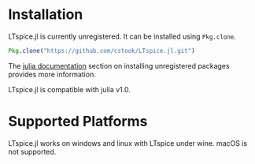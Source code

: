 # Installation

LTspice.jl is currently unregistered.  It can be installed using ```Pkg.clone```.
```julia
Pkg.clone("https://github.com/cstook/LTspice.jl.git")
```
The [julia documentation](http://docs.julialang.org) section on installing unregistered packages provides more information.

LTspice.jl is compatible with julia v1.0.

# Supported Platforms

LTspice.jl works on windows and linux with LTspice under wine.  macOS is not supported.

